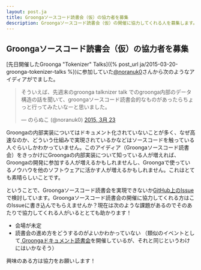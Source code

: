 ```yaml
---
layout: post.ja
title: Groongaソースコード読書会（仮）の協力者を募集
description: Groongaソースコード読書会（仮）の開催に協力してくれる人を募集します。
---
```


## Groongaソースコード読書会（仮）の協力者を募集

[先日開催したGroonga "Tokenizer" Talks]({% post_url ja/2015-03-20-groonga-tokenizer-talks %})に参加していた[@noranuk0](https://twitter.com/noranuk0)さんから次のようなアイディアがでました。

<blockquote class="twitter-tweet" lang="ja">
<p>そういえば、先週末のgroonga talknizer talk でのgroonga内部のデータ構造の話を聞いて、groongaソースコード読書会的なものがあったらちょっと行ってみたいなーと思いました。</p>
&mdash; のらぬこ (@noranuk0) <a href="https://twitter.com/noranuk0/status/579828683512287232">2015, 3月 23</a>
</blockquote>
<script async src="//platform.twitter.com/widgets.js" charset="utf-8"></script>

Groongaの内部実装についてはドキュメント化されていないことが多く、なぜ高速なのか、どういう仕組みで実現されているかなどはソースコードを触っている人ぐらいしかわかっていません。このアイディア（Groongaソースコード読書会）をきっかけにGroongaの内部実装について知っている人が増えれば、Groongaの開発に参加する人が増えるかもしれませんし、Groongaで使っているノウハウを他のソフトウェアに活かす人が増えるかもしれません。これはとても素晴らしいことです。

ということで、Groongaソースコード読書会を実現できないか[GitHub上のIssue](https://github.com/groonga/meetup/issues/4)で検討しています。Groongaソースコード読書会の開催に協力してくれる方はこのIssueに書き込んでもらえませんか？現在は次のような課題があるのでそのあたりで協力してくれる人がいるととても助かります！

  * 会場が未定
  * 読書会の進め方をどうするのがよいかわかっていない
    （類似のイベントとして[ Groongaドキュメント読書会](https://github.com/groonga/groonga-document-read-ja)を開催しているが、それと同じというわけにはいかなそう）

興味のある方は協力をお願いします！
